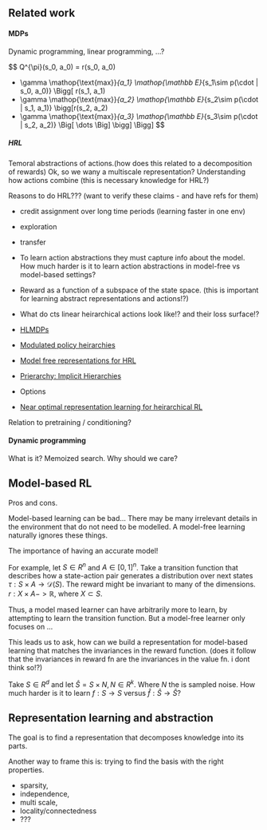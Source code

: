 ## Related work

#### MDPs

Dynamic programming, linear programming, ...?

$$
Q^{\pi}(s_0, a_0) = r(s_0, a_0)
+ \gamma \mathop{\text{max}}_{a_1} \mathop{\mathbb E}_{s_1\sim p(\cdot | s_0, a_0)} \Bigg[ r(s_1, a_1)
+ \gamma \mathop{\text{max}}_{a_2} \mathop{\mathbb E}_{s_2\sim p(\cdot | s_1, a_1)} \bigg[r(s_2, a_2)
+ \gamma \mathop{\text{max}}_{a_3} \mathop{\mathbb E}_{s_3\sim p(\cdot | s_2, a_2)} \Big[
\dots \Big] \bigg] \Bigg]
$$

##### HRL

Temoral abstractions of actions.(how does this related to a decomposition of rewards)
Ok, so we wany a multiscale representation?
Understanding how actions combine (this is necessary knowledge for HRL?)


Reasons to do HRL??? (want to verify these claims - and have refs for them)

- credit assignment over long time periods (learning faster in one env)
- exploration
- transfer

- To learn action abstractions they must capture info about the model. How much harder is it to learn action abstractions in model-free vs model-based settings?
- Reward as a function of a subspace of the state space. (this is important for learning abstract representations and actions!?)
- What do cts linear heirarchical actions look like!? and their loss surface!?

- [HLMDPs](https://arxiv.org/abs/1612.02757)
- [Modulated policy heirarchies](https://arxiv.org/abs/1812.00025)
- [Model free representations for HRL](https://arxiv.org/abs/1810.10096)
- [Prierarchy: Implicit Hierarchies](https://blog.aqnichol.com/2019/04/03/prierarchy-implicit-hierarchies/)
- Options
- [Near optimal representation learning for heirarchical RL](https://openreview.net/forum?id=H1emus0qF7)


Relation to pretraining / conditioning?

#### Dynamic programming

What is it? Memoized search.
Why should we care?


## Model-based RL

Pros and cons.


Model-based learning can be bad...
There may be many irrelevant details in the environment that do not need to be modelled.
A model-free learning naturally ignores these things.

The importance of having an accurate model!

For example, let $S\in R^n$ and $A\in [0, 1]^n$. Take a transition function that describes how a state-action pair generates a distribution over next states $\tau: S \times A \to \mathcal D(S)$. The reward might be invariant to many of the dimensions. $r: X \times A -> \mathbb R$, where $X \subset S$.

Thus, a model mased learner can have arbitrarily more to learn, by attempting to learn the transition function. But a model-free learner only focuses on ...

This leads us to ask, how can we build a representation for model-based learning that matches the invariances in the reward function.
(does it follow that the invariances in reward fn are the invariances in the value fn. i dont think so!?)

Take $S \in R^d$ and let $\hat S = S \times N, N \in R^k$. Where $N$ the is sampled noise. How much harder is it to learn $f: S \to S$ versus $\hat f: \hat S \to \hat S$?


## Representation learning and abstraction

The goal is to find a representation that decomposes knowledge into its parts.

Another way to frame this is: trying to find the basis with the right properties.

- sparsity,
- independence,
- multi scale,
- locality/connectedness
- ???
